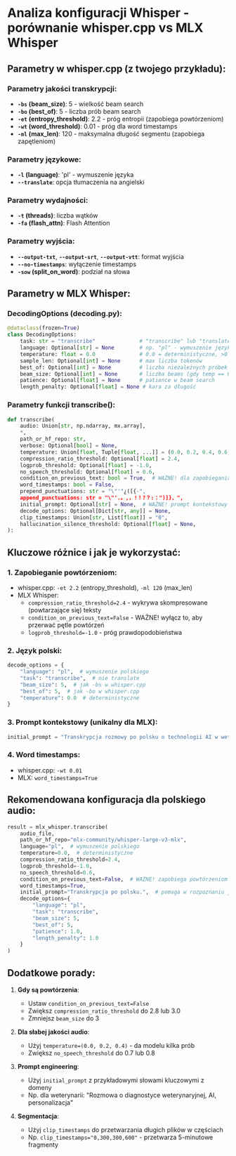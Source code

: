 # Analiza konfiguracji Whisper - porównanie whisper.cpp vs MLX Whisper

## Parametry w whisper.cpp (z twojego przykładu):

### Parametry jakości transkrypcji:
- **`-bs` (beam_size)**: 5 - wielkość beam search
- **`-bo` (best_of)**: 5 - liczba prób beam search
- **`-et` (entropy_threshold)**: 2.2 - próg entropii (zapobiega powtórzeniom)
- **`-wt` (word_threshold)**: 0.01 - próg dla word timestamps
- **`-ml` (max_len)**: 120 - maksymalna długość segmentu (zapobiega zapętleniom)

### Parametry językowe:
- **`-l` (language)**: 'pl' - wymuszenie języka
- **`--translate`**: opcja tłumaczenia na angielski

### Parametry wydajności:
- **`-t` (threads)**: liczba wątków
- **`-fa` (flash_attn)**: Flash Attention

### Parametry wyjścia:
- **`--output-txt`**, **`--output-srt`**, **`--output-vtt`**: format wyjścia
- **`--no-timestamps`**: wyłączenie timestamps
- **`-sow` (split_on_word)**: podział na słowa

## Parametry w MLX Whisper:

### DecodingOptions (decoding.py):
```python
@dataclass(frozen=True)
class DecodingOptions:
    task: str = "transcribe"              # "transcribe" lub "translate"
    language: Optional[str] = None        # np. "pl" - wymuszenie języka
    temperature: float = 0.0              # 0.0 = deterministyczne, >0 = losowe
    sample_len: Optional[int] = None      # max liczba tokenów
    best_of: Optional[int] = None         # liczba niezależnych próbek (gdy temp > 0)
    beam_size: Optional[int] = None       # liczba beams (gdy temp == 0)
    patience: Optional[float] = None      # patience w beam search
    length_penalty: Optional[float] = None # kara za długość
```

### Parametry funkcji transcribe():
```python
def transcribe(
    audio: Union[str, np.ndarray, mx.array],
    *,
    path_or_hf_repo: str,
    verbose: Optional[bool] = None,
    temperature: Union[float, Tuple[float, ...]] = (0.0, 0.2, 0.4, 0.6, 0.8, 1.0),
    compression_ratio_threshold: Optional[float] = 2.4,
    logprob_threshold: Optional[float] = -1.0,
    no_speech_threshold: Optional[float] = 0.6,
    condition_on_previous_text: bool = True,  # WAŻNE! dla zapobiegania powtórzeniom
    word_timestamps: bool = False,
    prepend_punctuations: str = "\"'"¿([{-",
    append_punctuations: str = "\"'.。,，!！?？:：")]}、",
    initial_prompt: Optional[str] = None,  # WAŻNE! prompt kontekstowy
    decode_options: Optional[Dict[str, any]] = None,
    clip_timestamps: Union[str, List[float]] = "0",
    hallucination_silence_threshold: Optional[float] = None,
):
```

## Kluczowe różnice i jak je wykorzystać:

### 1. **Zapobieganie powtórzeniom**:
- whisper.cpp: `-et 2.2` (entropy_threshold), `-ml 120` (max_len)
- MLX Whisper: 
  - `compression_ratio_threshold=2.4` - wykrywa skompresowane (powtarzające się) teksty
  - `condition_on_previous_text=False` - WAŻNE! wyłącz to, aby przerwać pętle powtórzeń
  - `logprob_threshold=-1.0` - próg prawdopodobieństwa

### 2. **Język polski**:
```python
decode_options = {
    "language": "pl",  # wymuszenie polskiego
    "task": "transcribe",  # nie translate
    "beam_size": 5,  # jak -bs w whisper.cpp
    "best_of": 5,  # jak -bo w whisper.cpp
    "temperature": 0.0  # deterministyczne
}
```

### 3. **Prompt kontekstowy** (unikalny dla MLX):
```python
initial_prompt = "Transkrypcja rozmowy po polsku o technologii AI w weterynarii."
```

### 4. **Word timestamps**:
- whisper.cpp: `-wt 0.01`
- MLX: `word_timestamps=True`

## Rekomendowana konfiguracja dla polskiego audio:

```python
result = mlx_whisper.transcribe(
    audio_file,
    path_or_hf_repo="mlx-community/whisper-large-v3-mlx",
    language="pl",  # wymuszenie polskiego
    temperature=0.0,  # deterministyczne
    compression_ratio_threshold=2.4,
    logprob_threshold=-1.0,
    no_speech_threshold=0.6,
    condition_on_previous_text=False,  # WAŻNE! zapobiega powtórzeniom
    word_timestamps=True,
    initial_prompt="Transkrypcja po polsku.",  # pomaga w rozpoznaniu języka
    decode_options={
        "language": "pl",
        "task": "transcribe",
        "beam_size": 5,
        "best_of": 5,
        "patience": 1.0,
        "length_penalty": 1.0
    }
)
```

## Dodatkowe porady:

1. **Gdy są powtórzenia**:
   - Ustaw `condition_on_previous_text=False`
   - Zwiększ `compression_ratio_threshold` do 2.8 lub 3.0
   - Zmniejsz `beam_size` do 3

2. **Dla słabej jakości audio**:
   - Użyj `temperature=(0.0, 0.2, 0.4)` - da modelu kilka prób
   - Zwiększ `no_speech_threshold` do 0.7 lub 0.8

3. **Prompt engineering**:
   - Użyj `initial_prompt` z przykładowymi słowami kluczowymi z domeny
   - Np. dla weterynarii: "Rozmowa o diagnostyce weterynaryjnej, AI, personalizacja"

4. **Segmentacja**:
   - Użyj `clip_timestamps` do przetwarzania długich plików w częściach
   - Np. `clip_timestamps="0,300,300,600"` - przetwarza 5-minutowe fragmenty